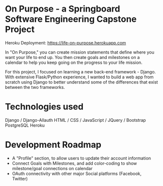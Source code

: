 # On Purpose - a Springboard Software Engineering Capstone Project

Heroku Deployment: https://life-on-purpose.herokuapp.com

In "On Purpose," you can create mission statements that define where you want your life to end up. You then create goals and milestones on a calendar to help you keep going on the progress to your life mission. 

For this project, I focused on learning a new back-end framework - Django. With extensive Flask/Python experience, I wanted to build a web app from scratch using Django to better understand some of the differences that exist between the two frameworks. 


# Technologies used
Django / Django-Allauth
HTML / CSS / JavaScript / JQuery / Bootstrap
PostgreSQL
Heroku

# Development Roadmap
- A "Profile" section, to allow users to update their account information
- Connect Goals with Milestones, and add color-coding to show milestone/goal connections on calendar
- OAuth connectivity with other major Social platforms (Facebook, Twitter)
